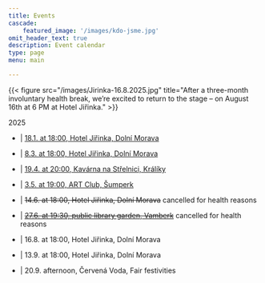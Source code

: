 ```yaml
---
title: Events
cascade:
    featured_image: '/images/kdo-jsme.jpg'
omit_header_text: true
description: Event calendar
type: page
menu: main

---
```

{{< figure src="/images/Jirinka-16.8.2025.jpg" title="After a three-month involuntary health break, we’re excited to return to the stage – on August 16th at 6 PM at Hotel Jiřinka." >}} 

2025

- | [18.1. at 18:00, Hotel Jiřinka, Dolní Morava](https://www.facebook.com/hoteljirinka/posts/pfbid02Btt7Bfvopgm6YhvGQXGPVvjFbXTyzy3s5P5RzfkPxP6gyBDwhxZYMP9BupQD1rnpl)

- | [8.3.  at 18:00, Hotel Jiřinka, Dolní Morava](https://www.facebook.com/hoteljirinka/posts/pfbid024QE54HitkP3qW6RQ7fpwdSBSQCzoTN5YrfXQLZjntmvnXJBvaS3EsH1aWJ8awfn7l)

- | [19.4. at 20:00, Kavárna na Střelnici, Králíky](https://www.facebook.com/permalink.php?story_fbid=pfbid0pbc8HJ812xv5QznnRn7SU2zRRdxgWZXrbfDqJhSn6xjtQKvjuc2mWjrWWC4zZRLdl&id=100054493928106)

- | [3.5. at 19:00, ART Club, Šumperk](https://www.facebook.com/events/2723458744511424/)

- | ~~14.6. at 18:00, Hotel Jiřinka, Dolní Morava~~ cancelled for health reasons 

- | ~~[27.6. at 19:30, public library garden, Vamberk](https://www.facebook.com/events/995163399187220/)~~ cancelled for health reasons 

- | 16.8. at 18:00, Hotel Jiřinka, Dolní Morava

- | 13.9. at 18:00, Hotel Jiřinka, Dolní Morava

- | 20.9. afternoon, Červená Voda, Fair festivities


